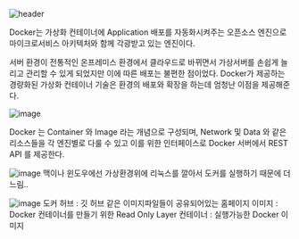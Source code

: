 ![header](https://capsule-render.vercel.app/api?text=Docker%20Summary%20Note)

Docker는 가상화 컨테이너에 Application 배포를 자동화시켜주는 오픈소스 엔진으로 마이크로서비스 아키텍처와 함께 각광받고 있는 엔진이다. 

서버 환경이 전통적인 온프레미스 환경에서 클라우드로 바뀌면서 가상서버를 손쉽게 늘리고 관리할 수 있게 되었지만 이에 따른 배포는 불편한 점이었다. 
Docker가 제공하는 경량화된 가상화 컨테이너 기술은 환경의 배포와 확장을 하는데 엄청난 이점을 제공해준다.

![image](https://user-images.githubusercontent.com/87262811/210510036-0ab2f630-edef-42b6-9949-56b08e97d72e.png)

Docker 는 Container 와 Image 라는 개념으로 구성되며, Network 및 Data 와 같은 리소스들을 각 엔진별로 다룰 수 있고 이를 위한 인터페이스로 Docker 서버에서 REST API 를 제공한다.

![image](https://user-images.githubusercontent.com/87262811/210501063-a34bf59a-b250-42fb-a8aa-5dd9dc71577a.png)
맥이나 윈도우에선 가상환경위에 리눅스를 깔아서 도커를 실행하기 때문에 더 느림..

![image](https://user-images.githubusercontent.com/87262811/210512114-579f81a0-6e31-42ad-b68a-223a2952f89c.png)
도커 허브 : 깃 허브 같은 이미지파일들이 공유되어있는 홈페이지
이미지 : Docker 컨테이너를 만들기 위한 Read Only Layer
컨테이너 : 실행가능한 Docker 이미지
